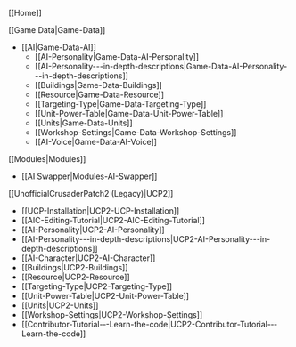 [[Home]]

[[Game Data|Game-Data]]
- [[AI|Game-Data-AI]]
  - [[AI-Personality|Game-Data-AI-Personality]]
  - [[AI-Personality---in-depth-descriptions|Game-Data-AI-Personality---in-depth-descriptions]]
  - [[Buildings|Game-Data-Buildings]]
  - [[Resource|Game-Data-Resource]]
  - [[Targeting-Type|Game-Data-Targeting-Type]]
  - [[Unit-Power-Table|Game-Data-Unit-Power-Table]]
  - [[Units|Game-Data-Units]]
  - [[Workshop-Settings|Game-Data-Workshop-Settings]]
  - [[AI-Voice|Game-Data-AI-Voice]]

[[Modules|Modules]]
- [[AI Swapper|Modules-AI-Swapper]]

[[UnofficialCrusaderPatch2 (Legacy)|UCP2]]
- [[UCP-Installation|UCP2-UCP-Installation]]
- [[AIC-Editing-Tutorial|UCP2-AIC-Editing-Tutorial]]
- [[AI-Personality|UCP2-AI-Personality]]
- [[AI-Personality---in-depth-descriptions|UCP2-AI-Personality---in-depth-descriptions]]
- [[AI-Character|UCP2-AI-Character]]
- [[Buildings|UCP2-Buildings]]
- [[Resource|UCP2-Resource]]
- [[Targeting-Type|UCP2-Targeting-Type]]
- [[Unit-Power-Table|UCP2-Unit-Power-Table]]
- [[Units|UCP2-Units]]
- [[Workshop-Settings|UCP2-Workshop-Settings]]
- [[Contributor-Tutorial-‐-Learn-the-code|UCP2-Contributor-Tutorial-‐-Learn-the-code]]